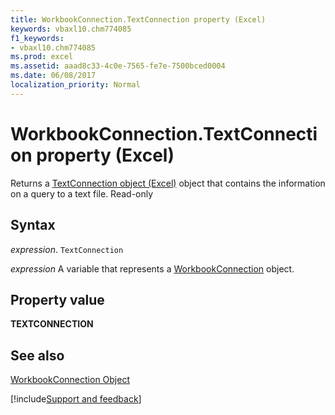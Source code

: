 ```yaml
---
title: WorkbookConnection.TextConnection property (Excel)
keywords: vbaxl10.chm774085
f1_keywords:
- vbaxl10.chm774085
ms.prod: excel
ms.assetid: aaad8c33-4c0e-7565-fe7e-7500bced0004
ms.date: 06/08/2017
localization_priority: Normal
---
```



# WorkbookConnection.TextConnection property (Excel)

Returns a [TextConnection object (Excel)](Excel.textconnection.md) object that contains the information on a query to a text file. Read-only


## Syntax

_expression_. `TextConnection`

_expression_ A variable that represents a [WorkbookConnection](Excel.WorkbookConnection.md) object.


## Property value

 **TEXTCONNECTION**


## See also


[WorkbookConnection Object](Excel.WorkbookConnection.md)

[!include[Support and feedback](~/includes/feedback-boilerplate.md)]